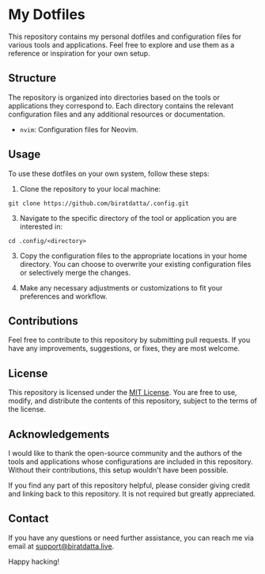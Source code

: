 

# My Dotfiles

This repository contains my personal dotfiles and configuration files for various tools and applications. Feel free to explore and use them as a reference or inspiration for your own setup.

## Structure

The repository is organized into directories based on the tools or applications they correspond to. Each directory contains the relevant configuration files and any additional resources or documentation.

- `nvim`: Configuration files for Neovim.


## Usage

To use these dotfiles on your own system, follow these steps:

1. Clone the repository to your local machine:
 ```shell  
 git clone https://github.com/biratdatta/.config.git
  ```
   
3. Navigate to the specific directory of the tool or application you are interested in:

```shell
cd .config/<directory>
```

3. Copy the configuration files to the appropriate locations in your home directory. You can choose to overwrite your existing configuration files or selectively merge the changes.

4. Make any necessary adjustments or customizations to fit your preferences and workflow.

## Contributions

Feel free to contribute to this repository by submitting pull requests. If you have any improvements, suggestions, or fixes, they are most welcome.

## License

This repository is licensed under the [MIT License](LICENSE). You are free to use, modify, and distribute the contents of this repository, subject to the terms of the license.

## Acknowledgements

I would like to thank the open-source community and the authors of the tools and applications whose configurations are included in this repository. Without their contributions, this setup wouldn't have been possible.

If you find any part of this repository helpful, please consider giving credit and linking back to this repository. It is not required but greatly appreciated.

## Contact

If you have any questions or need further assistance, you can reach me via email at [support@biratdatta.live](mailto:support@biratdatta.live).

Happy hacking!
